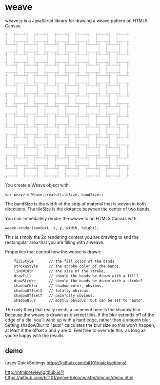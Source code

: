 # weave

weave.js is a JavaScript library for drawing a weave pattern on HTML5 Canvas.

![QuickSettings Panel](weave.png)

You create a Weave object with:

    var weave = Weave.create(tileSize, bandSize);

The bandSize is the width of the strip of material that is woven in both directions. The tileSize is the distance between the center of two bands.

You can immediately render the weave to an HTML5 Canvas with:

    weave.render(context, x, y, width, height);

This is simply the 2d rendering context you are drawing to and the rectangular area that you are filling with a weave.

Properties that control how the weave is drawn:

		fillStyle       // the fill color of the bands
		strokeStyle     // the stroke color of the bands.
		lineWidth       // the size of the stroke.
		drawFill        // should the bands be drawn with a fill?
		drawStroke      // should the bands be drawn with a stroke?
		shadowColor     // shadow color, obvious.
		shadowOffsetX   // totally obvious.
		shadowOffsetY   // painfully obvious.
		shadowBlur      // mostly obvious, but can be set to "auto".

The only thing that really needs a comment here is the shadow blur. Because the weave is drawn as discreet tiles, if the blur extends off of the edge of a tile, you'll wind up with a hard edge, rather than a smooth blur. Setting shadowBlur to "auto" calculates the blur size so this won't happen, at least if the offset x and y are 0. Feel free to override this, as long as you're happy with the results.

## demo
(uses QuickSettings https://github.com/bit101/quicksettings)

http://htmlpreview.github.io/?https://github.com/bit101/weave/blob/master/demos/demo.html
